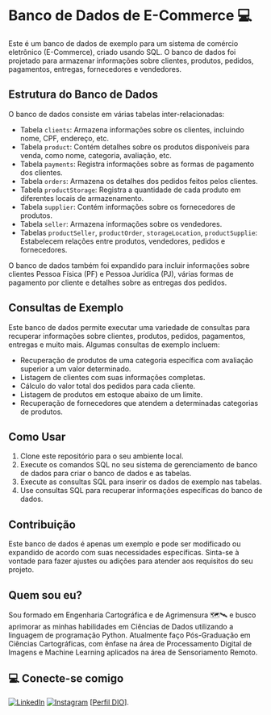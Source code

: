 # Banco de Dados de E-Commerce 💻 #

Este é um banco de dados de exemplo para um sistema de comércio eletrônico (E-Commerce), criado usando SQL. O banco de dados foi projetado para armazenar informações sobre clientes, produtos, pedidos, pagamentos, entregas, fornecedores e vendedores.

## Estrutura do Banco de Dados

O banco de dados consiste em várias tabelas inter-relacionadas:

- Tabela `clients`: Armazena informações sobre os clientes, incluindo nome, CPF, endereço, etc.
- Tabela `product`: Contém detalhes sobre os produtos disponíveis para venda, como nome, categoria, avaliação, etc.
- Tabela `payments`: Registra informações sobre as formas de pagamento dos clientes.
- Tabela `orders`: Armazena os detalhes dos pedidos feitos pelos clientes.
- Tabela `productStorage`: Registra a quantidade de cada produto em diferentes locais de armazenamento.
- Tabela `supplier`: Contém informações sobre os fornecedores de produtos.
- Tabela `seller`: Armazena informações sobre os vendedores.
- Tabelas `productSeller`, `productOrder`, `storageLocation`, `productSupplie`: Estabelecem relações entre produtos, vendedores, pedidos e fornecedores.

O banco de dados também foi expandido para incluir informações sobre clientes Pessoa Física (PF) e Pessoa Jurídica (PJ), várias formas de pagamento por cliente e detalhes sobre as entregas dos pedidos.

## Consultas de Exemplo

Este banco de dados permite executar uma variedade de consultas para recuperar informações sobre clientes, produtos, pedidos, pagamentos, entregas e muito mais. Algumas consultas de exemplo incluem:

- Recuperação de produtos de uma categoria específica com avaliação superior a um valor determinado.
- Listagem de clientes com suas informações completas.
- Cálculo do valor total dos pedidos para cada cliente.
- Listagem de produtos em estoque abaixo de um limite.
- Recuperação de fornecedores que atendem a determinadas categorias de produtos.

## Como Usar

1. Clone este repositório para o seu ambiente local.
2. Execute os comandos SQL no seu sistema de gerenciamento de banco de dados para criar o banco de dados e as tabelas.
3. Execute as consultas SQL para inserir os dados de exemplo nas tabelas.
4. Use consultas SQL para recuperar informações específicas do banco de dados.

## Contribuição

Este banco de dados é apenas um exemplo e pode ser modificado ou expandido de acordo com suas necessidades específicas. Sinta-se à vontade para fazer ajustes ou adições para atender aos requisitos do seu projeto.

## Quem sou eu?
Sou formado em Engenharia Cartográfica e de Agrimensura 🗺️🛰️ e busco aprimorar as minhas habilidades em Ciências de Dados utilizando a linguagem de programação Python. Atualmente faço Pós-Graduação em Ciências Cartográficas, com ênfase na área de Processamento Digital de Imagens e Machine Learning aplicados na área de Sensoriamento Remoto.


## 💻 Conecte-se comigo 
[![LinkedIn](https://img.shields.io/badge/LinkedIn-FFF?style=for-the-badge&logo=linkedin&logoColor=0E76A8)](https://www.linkedin.com/in/aalferreira/)
[![Instagram](https://img.shields.io/badge/Instagram-FFF?style=for-the-badge&logo=instagram)](https://www.instagram.com/allanalveslf/)
[[Perfil DIO](https://web.dio.me/users/allanalveslf)].
